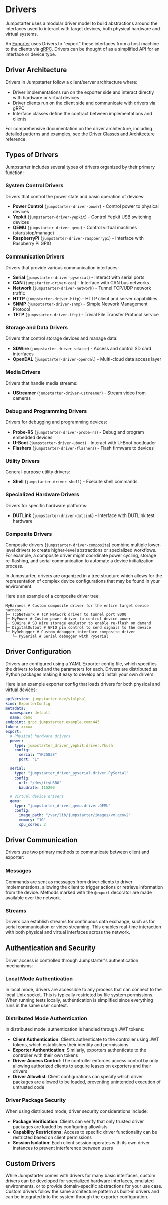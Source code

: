 # Drivers

Jumpstarter uses a modular driver model to build abstractions around the
interfaces used to interact with target devices, both physical hardware and
virtual systems.

An [Exporter](./exporters.md) uses Drivers to "export" these interfaces from a
host machine to the clients via [gRPC](https://grpc.io/). Drivers can be thought
of as a simplified API for an interface or device type.

## Driver Architecture

Drivers in Jumpstarter follow a client/server architecture where:

- Driver implementations run on the exporter side and interact directly with
  hardware or virtual devices
- Driver clients run on the client side and communicate with drivers via gRPC
- Interface classes define the contract between implementations and clients

For comprehensive documentation on the driver architecture, including detailed
patterns and examples, see the [Driver Classes and
Architecture](../api-reference/drivers.md) reference.

## Types of Drivers

Jumpstarter includes several types of drivers organized by their primary
function:

### System Control Drivers

Drivers that control the power state and basic operation of devices:

- **Power Control** (`jumpstarter-driver-power`) - Control power to physical
  devices
- **Yepkit** (`jumpstarter-driver-yepkit`) - Control Yepkit USB switching
  devices
- **QEMU** (`jumpstarter-driver-qemu`) - Control virtual machines
  (start/stop/manage)
- **RaspberryPi** (`jumpstarter-driver-raspberrypi`) - Interface with Raspberry
  Pi GPIO

### Communication Drivers

Drivers that provide various communication interfaces:

- **Serial** (`jumpstarter-driver-pyserial`) - Interact with serial ports
- **CAN** (`jumpstarter-driver-can`) - Interface with CAN bus networks
- **Network** (`jumpstarter-driver-network`) - Tunnel TCP/UDP network traffic
- **HTTP** (`jumpstarter-driver-http`) - HTTP client and server capabilities
- **SNMP** (`jumpstarter-driver-snmp`) - Simple Network Management Protocol
- **TFTP** (`jumpstarter-driver-tftp`) - Trivial File Transfer Protocol service

### Storage and Data Drivers

Drivers that control storage devices and manage data:

- **SDWire** (`jumpstarter-driver-sdwire`) - Access and control SD card
  interfaces
- **OpenDAL** (`jumpstarter-driver-opendal`) - Multi-cloud data access layer

### Media Drivers

Drivers that handle media streams:

- **UStreamer** (`jumpstarter-driver-ustreamer`) - Stream video from cameras

### Debug and Programming Drivers

Drivers for debugging and programming devices:

- **Probe-RS** (`jumpstarter-driver-probe-rs`) - Debug and program embedded
  devices
- **U-Boot** (`jumpstarter-driver-uboot`) - Interact with U-Boot bootloader
- **Flashers** (`jumpstarter-driver-flashers`) - Flash firmware to devices

### Utility Drivers

General-purpose utility drivers:

- **Shell** (`jumpstarter-driver-shell`) - Execute shell commands

### Specialized Hardware Drivers

Drivers for specific hardware platforms:

- **DUTLink** (`jumpstarter-driver-dutlink`) - Interface with DUTLink test
  hardware

### Composite Drivers

Composite drivers (`jumpstarter-driver-composite`) combine multiple lower-level
drivers to create higher-level abstractions or specialized workflows. For
example, a composite driver might coordinate power cycling, storage re-flashing,
and serial communication to automate a device initialization process.

In Jumpstarter, drivers are organized in a tree structure which allows for the
representation of complex device configurations that may be found in your
environment.

Here's an example of a composite driver tree:

```
MyHarness # Custom composite driver for the entire target device harness
├─ TcpNetwork # TCP Network driver to tunnel port 8000
├─ MyPower # Custom power driver to control device power
├─ SDWire # SD Wire storage emulator to enable re-flash on demand
├─ DigitalOutput # GPIO pin control to send signals to the device
└─ MyDebugger # Custom debugger interface composite driver
   └─ PySerial # Serial debugger with PySerial
```

## Driver Configuration

Drivers are configured using a YAML Exporter config file, which specifies the
drivers to load and the parameters for each. Drivers are distributed as Python
packages making it easy to develop and install your own drivers.

Here is an example exporter config that loads drivers for both physical and
virtual devices:

```yaml
apiVersion: jumpstarter.dev/v1alpha1
kind: ExporterConfig
metadata:
  namespace: default
  name: demo
endpoint: grpc.jumpstarter.example.com:443
token: xxxxx
export:
  # Physical hardware drivers
  power:
    type: jumpstarter_driver_yepkit.driver.Ykush
    config:
      serial: "YK25838"
      port: "1"

  serial:
    type: "jumpstarter_driver_pyserial.driver.PySerial"
    config:
      url: "/dev/ttyUSB0"
      baudrate: 115200

  # Virtual device drivers
  qemu:
    type: "jumpstarter_driver_qemu.driver.QEMU"
    config:
      image_path: "/var/lib/jumpstarter/images/vm.qcow2"
      memory: "1G"
      cpu_cores: 2
```

## Driver Communication

Drivers use two primary methods to communicate between client and exporter:

### Messages

Commands are sent as messages from driver clients to driver implementations,
allowing the client to trigger actions or retrieve information from the device.
Methods marked with the `@export` decorator are made available over the network.

### Streams

Drivers can establish streams for continuous data exchange, such as for serial
communication or video streaming. This enables real-time interaction with both
physical and virtual interfaces across the network.

## Authentication and Security

Driver access is controlled through Jumpstarter's authentication mechanisms:

### Local Mode Authentication

In local mode, drivers are accessible to any process that can connect to the
local Unix socket. This is typically restricted by file system permissions. When
running tests locally, authentication is simplified since everything runs in the
same user context.

### Distributed Mode Authentication

In distributed mode, authentication is handled through JWT tokens:

- **Client Authentication**: Clients authenticate to the controller using JWT
  tokens, which establishes their identity and permissions
- **Exporter Authentication**: Similarly, exporters authenticate to the
  controller with their own tokens
- **Driver Access Control**: The controller enforces access control by only
  allowing authorized clients to acquire leases on exporters and their drivers
- **Driver Allowlist**: Client configurations can specify which driver packages
  are allowed to be loaded, preventing unintended execution of untrusted code

### Driver Package Security

When using distributed mode, driver security considerations include:

- **Package Verification**: Clients can verify that only trusted driver packages
  are loaded by configuring allowlists
- **Capability Restrictions**: Access to specific driver functionality can be
  restricted based on client permissions
- **Session Isolation**: Each client session operates with its own driver
  instances to prevent interference between users

## Custom Drivers

While Jumpstarter comes with drivers for many basic interfaces, custom drivers
can be developed for specialized hardware interfaces, emulated environments, or
to provide domain-specific abstractions for your use case. Custom drivers follow
the same architecture pattern as built-in drivers and can be integrated into the
system through the exporter configuration.
